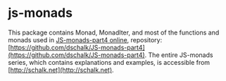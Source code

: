 # js-monads
This package contains Monad, MonadIter, and most of the functions and monads used in [JS-monads-part4 online](http://schalk.net:3099), repository: [https://github.com/dschalk/JS-monads-part4](https://github.com/dschalk/JS-monads-part4). The entire JS-monads series, which contains explanations and examples, is accessible from [http://schalk.net](http://schalk.net).


